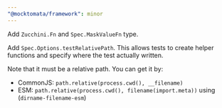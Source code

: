 ```yaml
---
"@mocktomata/framework": minor
---
```


Add `Zucchini.Fn` and `Spec.MaskValueFn` type.

Add `Spec.Options.testRelativePath`.
This allows tests to create helper functions and specify where the test actually written.

Note that it must be a relative path. You can get it by:

- CommonJS: `path.relative(process.cwd(), __filename)`
- ESM: `path.relative(process.cwd(), filename(import.meta))` using (`dirname-filename-esm`)
